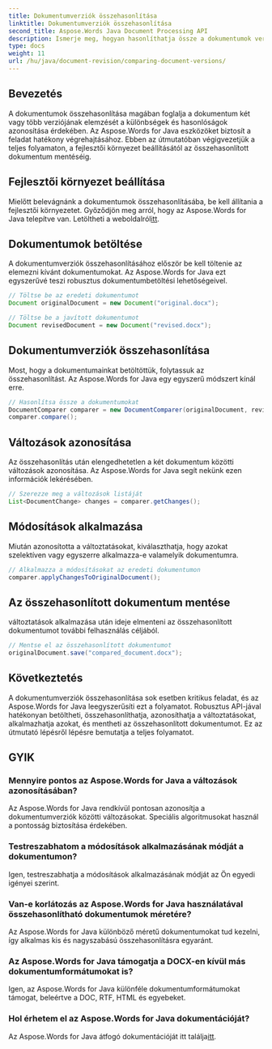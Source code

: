 ```yaml
---
title: Dokumentumverziók összehasonlítása
linktitle: Dokumentumverziók összehasonlítása
second_title: Aspose.Words Java Document Processing API
description: Ismerje meg, hogyan hasonlíthatja össze a dokumentumok verzióit az Aspose.Words for Java használatával. Lépésről lépésre útmutató a hatékony verziókezeléshez.
type: docs
weight: 11
url: /hu/java/document-revision/comparing-document-versions/
---
```


## Bevezetés

A dokumentumok összehasonlítása magában foglalja a dokumentum két vagy több verziójának elemzését a különbségek és hasonlóságok azonosítása érdekében. Az Aspose.Words for Java eszközöket biztosít a feladat hatékony végrehajtásához. Ebben az útmutatóban végigvezetjük a teljes folyamaton, a fejlesztői környezet beállításától az összehasonlított dokumentum mentéséig.

## Fejlesztői környezet beállítása

Mielőtt belevágnánk a dokumentumok összehasonlításába, be kell állítania a fejlesztői környezetet. Győződjön meg arról, hogy az Aspose.Words for Java telepítve van. Letöltheti a weboldalról[itt](https://releases.aspose.com/words/java/).

## Dokumentumok betöltése

A dokumentumverziók összehasonlításához először be kell töltenie az elemezni kívánt dokumentumokat. Az Aspose.Words for Java ezt egyszerűvé teszi robusztus dokumentumbetöltési lehetőségeivel.

```java
// Töltse be az eredeti dokumentumot
Document originalDocument = new Document("original.docx");

// Töltse be a javított dokumentumot
Document revisedDocument = new Document("revised.docx");
```

## Dokumentumverziók összehasonlítása

Most, hogy a dokumentumainkat betöltöttük, folytassuk az összehasonlítást. Az Aspose.Words for Java egy egyszerű módszert kínál erre.

```java
// Hasonlítsa össze a dokumentumokat
DocumentComparer comparer = new DocumentComparer(originalDocument, revisedDocument);
comparer.compare();
```

## Változások azonosítása

Az összehasonlítás után elengedhetetlen a két dokumentum közötti változások azonosítása. Az Aspose.Words for Java segít nekünk ezen információk lekérésében.

```java
// Szerezze meg a változások listáját
List<DocumentChange> changes = comparer.getChanges();
```

## Módosítások alkalmazása

Miután azonosította a változtatásokat, kiválaszthatja, hogy azokat szelektíven vagy egyszerre alkalmazza-e valamelyik dokumentumra.

```java
// Alkalmazza a módosításokat az eredeti dokumentumon
comparer.applyChangesToOriginalDocument();
```

## Az összehasonlított dokumentum mentése

változtatások alkalmazása után ideje elmenteni az összehasonlított dokumentumot további felhasználás céljából.

```java
// Mentse el az összehasonlított dokumentumot
originalDocument.save("compared_document.docx");
```

## Következtetés

A dokumentumverziók összehasonlítása sok esetben kritikus feladat, és az Aspose.Words for Java leegyszerűsíti ezt a folyamatot. Robusztus API-jával hatékonyan betöltheti, összehasonlíthatja, azonosíthatja a változtatásokat, alkalmazhatja azokat, és mentheti az összehasonlított dokumentumot. Ez az útmutató lépésről lépésre bemutatja a teljes folyamatot.

## GYIK

### Mennyire pontos az Aspose.Words for Java a változások azonosításában?

Az Aspose.Words for Java rendkívül pontosan azonosítja a dokumentumverziók közötti változásokat. Speciális algoritmusokat használ a pontosság biztosítása érdekében.

### Testreszabhatom a módosítások alkalmazásának módját a dokumentumon?

Igen, testreszabhatja a módosítások alkalmazásának módját az Ön egyedi igényei szerint.

### Van-e korlátozás az Aspose.Words for Java használatával összehasonlítható dokumentumok méretére?

Az Aspose.Words for Java különböző méretű dokumentumokat tud kezelni, így alkalmas kis és nagyszabású összehasonlításra egyaránt.

### Az Aspose.Words for Java támogatja a DOCX-en kívül más dokumentumformátumokat is?

Igen, az Aspose.Words for Java különféle dokumentumformátumokat támogat, beleértve a DOC, RTF, HTML és egyebeket.

### Hol érhetem el az Aspose.Words for Java dokumentációját?

 Az Aspose.Words for Java átfogó dokumentációját itt találja[itt](https://reference.aspose.com/words/java/).